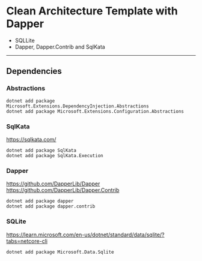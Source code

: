
# Clean Architecture Template with Dapper

- SQLLite
- Dapper, Dapper.Contrib and SqlKata

---



## Dependencies

### Abstractions

```shell
dotnet add package Microsoft.Extensions.DependencyInjection.Abstractions
dotnet add package Microsoft.Extensions.Configuration.Abstractions
```

### SqlKata
https://sqlkata.com/

```shell
dotnet add package SqlKata
dotnet add package SqlKata.Execution
```

### Dapper
https://github.com/DapperLib/Dapper
https://github.com/DapperLib/Dapper.Contrib

```shell
dotnet add package dapper
dotnet add package dapper.contrib
```

### SQLite
https://learn.microsoft.com/en-us/dotnet/standard/data/sqlite/?tabs=netcore-cli

```shell
dotnet add package Microsoft.Data.Sqlite
```


